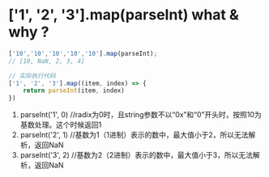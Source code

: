 <!--
 * @Author: tim
 * @Date: 2020-05-25 16:20:39
 * @LastEditors: tim
 * @LastEditTime: 2020-05-25 16:29:42
 * @Description: 
--> 

# ['1', '2', '3'].map(parseInt) what & why ?

``` js
['10','10','10','10','10'].map(parseInt);
// [10, NaN, 2, 3, 4]

// 实际执行代码
['1', '2', '3'].map((item, index) => {
	return parseInt(item, index)
})
```

1. parseInt('1', 0) //radix为0时，且string参数不以“0x”和“0”开头时，按照10为基数处理。这个时候返回1
2. parseInt('2', 1) //基数为1（1进制）表示的数中，最大值小于2，所以无法解析，返回NaN
3. parseInt('3', 2) //基数为2（2进制）表示的数中，最大值小于3，所以无法解析，返回NaN
